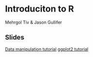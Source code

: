 # Introduciton to R

Mehrgol Tiv & Jason Gullifer

## Slides
[Data manipulation tutorial](data_manipulation.html)
[ggplot2 tutorial](ggplot_tutorial.html)